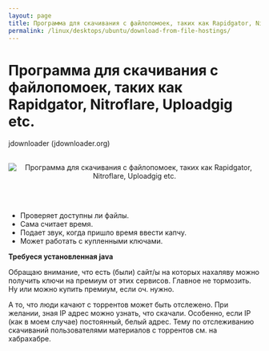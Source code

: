 ```yaml
---
layout: page
title: Программа для скачивания с файлопомоек, таких как Rapidgator, Nitroflare, Uploadgig etc.
permalink: /linux/desktops/ubuntu/download-from-file-hostings/
---
```



# Программа для скачивания с файлопомоек, таких как Rapidgator, Nitroflare, Uploadgig etc.


jdownloader (jdownloader.org)


<br/>

<div align="center">
    <img src="http://storage6.static.itmages.ru/i/18/0412/h_1523516754_7360888_d0fa6ee52b.png" border="0" alt="Программа для скачивания с файлопомоек, таких как Rapidgator, Nitroflare, Uploadgig etc.">
</div>


<br/><br/>

- Проверяет доступны ли файлы. 
- Сама считает время. 
- Подает звук, когда пришло время ввести капчу. 
- Может работать с купленными ключами. 


**Требуеся установленная java**

Обращаю внимание, что есть (были) сайт/ы на которых нахаляву можно получить ключи на премиум от этих сервисов. Главное не тормозить. Ну или можно купить премиум, если оч. нужно.

А то, что люди качают с торрентов может быть отслежено. При желании, зная IP адрес можно узнать, что скачали. Особенно, если IP (как в моем случае) постоянный, белый адрес. Тему по отслеживанию скачиваний пользователями материалов с торрентов см. на хабрахабре.
